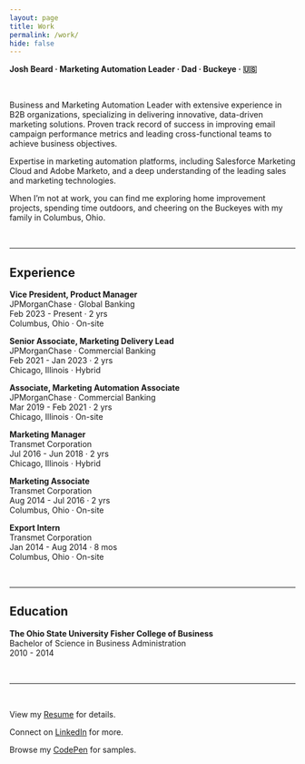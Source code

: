 ```yaml
---
layout: page
title: Work
permalink: /work/
hide: false
---
```


**Josh Beard · Marketing Automation Leader · Dad · Buckeye · 🇺🇸** 

&nbsp;

Business and Marketing Automation Leader with extensive experience in B2B organizations, specializing in delivering innovative, data-driven marketing solutions. Proven track record of success in improving email campaign performance metrics and leading cross-functional teams to achieve business objectives. 

Expertise in marketing automation platforms, including Salesforce Marketing Cloud and Adobe Marketo, and a deep understanding of the leading sales and marketing technologies. 

When I’m not at work, you can find me exploring home improvement projects, spending time outdoors, and cheering on the Buckeyes with my family in Columbus, Ohio. 

&nbsp; 

---

## Experience  

**Vice President, Product Manager**  
JPMorganChase · Global Banking  
Feb 2023 - Present · 2 yrs  
Columbus, Ohio · On-site  

**Senior Associate, Marketing Delivery Lead**  
JPMorganChase · Commercial Banking  
Feb 2021 - Jan 2023 · 2 yrs  
Chicago, Illinois · Hybrid  

**Associate, Marketing Automation Associate**  
JPMorganChase · Commercial Banking  
Mar 2019 - Feb 2021 · 2 yrs  
Chicago, Illinois · On-site  

**Marketing Manager**  
Transmet Corporation  
Jul 2016 - Jun 2018 · 2 yrs  
Chicago, Illinois · Hybrid  

**Marketing Associate**  
Transmet Corporation  
Aug 2014 - Jul 2016 · 2 yrs  
Columbus, Ohio · On-site  

**Export Intern**  
Transmet Corporation  
Jan 2014 - Aug 2014 · 8 mos  
Columbus, Ohio · On-site  

&nbsp;

---

## Education  

**The Ohio State University Fisher College of Business**  
Bachelor of Science in Business Administration  
2010 - 2014  

&nbsp;

---

&nbsp;

View my <a href="https://joshbeard.xyz/img/other/Josh-Beard-Resume-2025.pdf" title="Josh Beard Resume 2025" target="_blank" rel="noopener noreferrer">Resume</a> for details.  


Connect on <a href="https://www.linkedin.com/in/joshbeardxyz/" title="Josh Beard on LinkedIn" target="_blank" rel="noopener noreferrer">LinkedIn</a> for&nbsp;more.  


Browse my <a href="https://codepen.io/JoshBeard" title="Josh Beard on CodePen" target="_blank" rel="noopener noreferrer">CodePen</a> for&nbsp;samples.  


